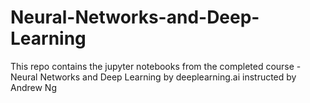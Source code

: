 # Neural-Networks-and-Deep-Learning
This repo contains the jupyter notebooks from the completed course - Neural Networks and Deep Learning by deeplearning.ai instructed by Andrew Ng
